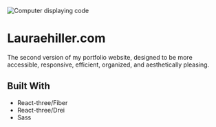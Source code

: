![Computer displaying code](/src/images/componentassets/projectasets/portfolio_v2.png?raw=true "Portfolio V2")

# Lauraehiller.com

The second version of my portfolio website, designed to be more accessible, responsive, efficient, organized, and aesthetically pleasing.

## Built With

- React-three/Fiber
- React-three/Drei
- Sass
